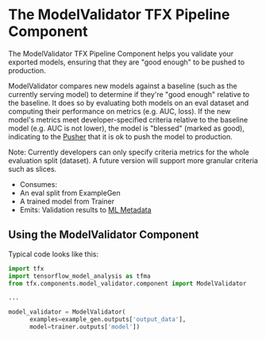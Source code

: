 # The ModelValidator TFX Pipeline Component

The ModelValidator TFX Pipeline Component helps you validate your exported
models, ensuring that they are "good enough" to be pushed to production.

ModelValidator compares new models against a baseline (such as the currently
serving model) to determine if they're "good enough" relative to the baseline.
It does so by evaluating both models on an eval dataset and computing their
performance on metrics (e.g. AUC, loss). If the new model's metrics meet
developer-specified criteria relative to the baseline model (e.g. AUC is not lower),
the model is "blessed" (marked as good), indicating to the [Pusher](pusher.md)
that it is ok to push the model to production.

Note: Currently developers can only specify criteria metrics for the whole
evaluation split (dataset).  A future version will support more granular
criteria such as slices.

*   Consumes:
  * An eval split from ExampleGen
  * A trained model from Trainer
*   Emits: Validation results to [ML Metadata](mlmd.md)

## Using the ModelValidator Component

Typical code looks like this:

```python
import tfx
import tensorflow_model_analysis as tfma
from tfx.components.model_validator.component import ModelValidator

...

model_validator = ModelValidator(
      examples=example_gen.outputs['output_data'],
      model=trainer.outputs['model'])
```
